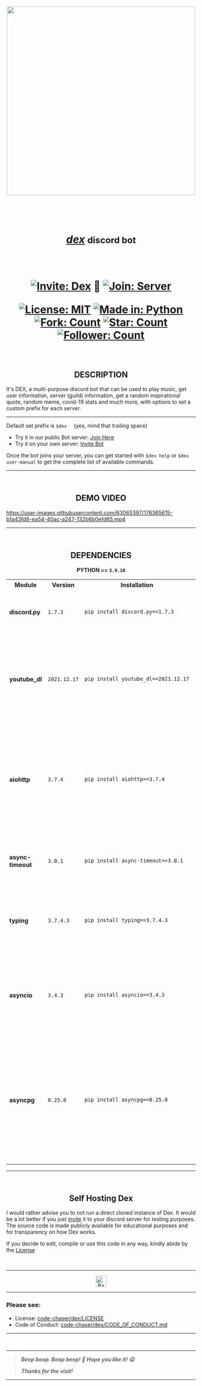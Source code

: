 
<h3 align="center"><a href="https://discord.com/users/946829157445296188"><img src="https://user-images.githubusercontent.com/63065397/155839904-29ff9faa-f349-4d40-b21c-8f48b856e3a9.jpg" width="500"></a></h3>


<h1 align="center"> 
  
  <br>
  
  <a href="https://discord.com/users/946829157445296188"><i>dex</i></a> <small>discord bot</small>
  
  <br>
  
  [![Invite: Dex](https://img.shields.io/static/v1?label=%20Invite&message=dex&color=5865F2&style=for-the-badge&logo=discord)](https://discord.com/api/oauth2/authorize?client_id=946829157445296188&permissions=335514139764&scope=bot) 🌟 [![Join: Server](https://img.shields.io/static/v1?label=%20Join&message=here&color=5865F2&style=for-the-badge&logo=discord)](https://discord.gg/ckaD5uKaqk)
  
  [![License: MIT](https://img.shields.io/static/v1?label=License&message=MIT&color=red&style=for-the-badge&logo=giphy)](https://github.com/code-chaser/dex/blob/main/LICENSE) [![Made in: Python](https://img.shields.io/static/v1?label=Made%20in&message=Python&color=yellow&style=for-the-badge&logo=python&logoColor=yellow)](https://github.com/code-chaser/dex/) [![Fork: Count](https://img.shields.io/github/forks/code-chaser/dex?color=blue&label=Forks&style=for-the-badge&logo=gitextensions)](https://github.com/code-chaser/dex/network/members) [![Star: Count](https://img.shields.io/github/stars/code-chaser/dex?color=brightgreen&label=Stars&style=for-the-badge&logo=icinga)](https://github.com/code-chaser/dex/stargazers) [![Follower: Count](https://img.shields.io/github/followers/code-chaser?color=cb5786&label=Followers&style=for-the-badge&logo=github)](https://github.com/code-chaser/)
  
</h1>

</br>

<h2 align="center"> DESCRIPTION </h2>
It's DEX, a multi-purpose discord bot that can be used to play music, get user information, server (guild) information, get a random inspirational quote, random meme, covid-19 stats and much more, with options to set a custom prefix for each server.

___

Default set prefix is `$dex ` &nbsp; (yes, mind that trailing space)

- Try it in our public Bot server: [Join Here](https://discord.gg/ckaD5uKaqk)
- Try it on your own server: [Invite Bot](https://discord.com/api/oauth2/authorize?client_id=946829157445296188&permissions=335514139764&scope=bot)

Once the bot joins your server, you can get started with `$dex help` or `$dex user-manual` to get the complete list of available commands.
___

</br>

<h2 align="center"> DEMO VIDEO </h2>


https://user-images.githubusercontent.com/63065397/176365615-b1a43fd8-ea54-40ac-a247-132b6b0efd65.mp4


___

</br>

<h2 align="center"> DEPENDENCIES </h2>
<p align="center"><b>PYTHON == <code>3.9.10</code></b>

<table align="center">


<tr>

<th>Module</th>
<th>Version</th>
<th>Installation</th>
<th>Description</th>

</tr>


<tr>
<td><b>discord.py</b></td>
<td><code>1.7.3</code></td>
<td>

```bash
pip install discord.py==1.7.3
```

</td>
<td>

- Well, this is the backbone of the bot!

</td>
</tr>


<tr>
<td><b>youtube_dl</b></td>
<td><code>2021.12.17</code></td>
<td>

```bash
pip install youtube_dl==2021.12.17
```

</td>
<td>

- Fetches music data from YouTube;
- Commands `play`, `playm`, `dplay`, `dplaym` depend on this;

</td>
</tr>


<tr>
<td><b>aiohttp</b></td>
<td><code>3.7.4</code></td>
<td>

```bash
pip install aiohttp==3.7.4
```

</td>
<td>

- Library for making async HTTP requests;
- Commands `inspire`, `apod`, `meme`, `reddit`, `covid-19`, `lyrics`, `cf-handle` depend on this;

</td>
</tr>


<tr>
<td><b>async-timeout</b></td>
<td><code>3.0.1</code></td>
<td>

```bash
pip install async-timeout==3.0.1
```

</td>
<td>

- Asyncio compatible timeout context manager;

</td>
</tr>


<tr>
<td><b>typing</b></td>
<td><code>3.7.4.3</code></td>
<td>

```bash
pip install typing==3.7.4.3
```

</td>
<td>

- Required for type hinting in python;
- Installation not required for python`>=3.5`;

</td>
</tr>


<tr>
<td><b>asyncio</b></td>
<td><code>3.4.3</code></td>
<td>

```bash
pip install asyncio==3.4.3
```

</td>
<td>

- Required for writing concurrent code in python;
- Installation not required for python`>=3.4`;

</td>
</tr>


<tr>
<td><b>asyncpg</b></td>
<td><code>0.25.0</code></td>
<td>

```bash
pip install asyncpg==0.25.0
```

</td>
<td>

- Library for making async postgreSQL queries;
- Required for all the database queries;
- Server custom prefix is fetched using this library;

</td>
</tr>
</table>

<!--

- **discord.py**:
  - version = `1.7.3`
  - installation:
    ```bash
    pip install discord.py==1.7.3
    ```
  - import:
    ```python
    import discord
    ```
- **youtube_dl**:
  - version = `2021.12.17`
  - installation:
    ```bash
    pip install youtube_dl==2021.12.17
    ```
  - import:
    ```python
    import youtube_dl
    ```
- **aiohttp**:
  - version = `3.7.4`
  - installation:
    ```bash
    pip install aiohttp==3.7.4
    ```
  - import:
    ```python
    import aiohttp
    ```
- **async-timeout**:
  - version = `3.0.1`
  - installation:
    ```bash
    pip install async-timeout==3.0.1
    ```
  - import:
    ```python
    import async-timeout
    ```
- **typing**:
  - version = `3.7.4.3`
  - installation:
    ```bash
    pip install typing==3.7.4.3
    ```
  - import:
    ```python
    import typing
    ```
- **asyncio**:
  - version = `3.4.3`
  - installation:
    ```bash
    pip install asyncio==3.4.3
    ```
  - import:
    ```python
    import asyncio
    ```
- **asyncpg**:
  - version = `0.25.0`
  - installation:
    ```bash
    pip install asyncpg==0.25.0
    ```
  - import:
    ```python
    import asyncpg
    ```
-->    

___

</br>

<h2 align="center">Self Hosting Dex</h2>

I would rather advise you to not run a direct cloned instance of Dex. It would be a lot better if you just [invite](https://discord.com/api/oauth2/authorize?client_id=946829157445296188&permissions=335514139764&scope=bot) it to your discord server for testing purposes. The source code is made publicly available for educational purposes and for transparency on how Dex works.

If you decide to edit, compile or use this code in any way, kindly abide by the [License](./LICENSE)

</br>

___


<p align="center"><a href="https://github.com/code-chaser/dex#"><img src="http://randojs.com/images/backToTopButtonTransparentBackground.png" alt="Back to top" height="29"/></a></p>

___

### Please see:
- License: [code-chaser/dex/LICENSE](./LICENSE)
- Code of Conduct: [code-chaser/dex/CODE_OF_CONDUCT.md](CODE_OF_CONDUCT.md)
___

</br>


___
  
> ***Beep boop. Boop beep! 🤖*** ***Hope you like it! 😛***

> ***Thanks for the visit!***
___
